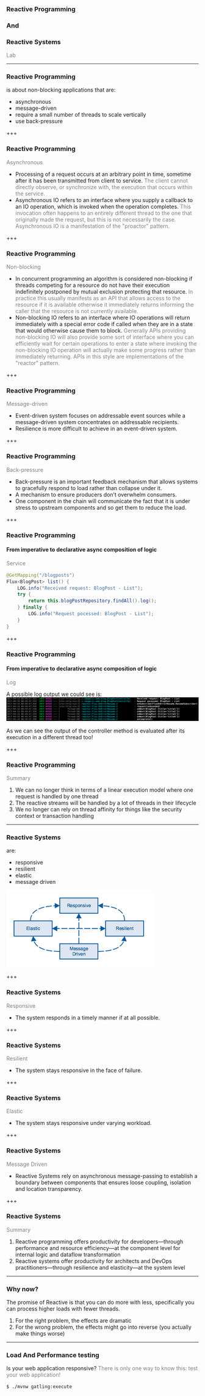### Reactive Programming
### And
### Reactive Systems

<span style="color:gray">Lab</span>

---

### Reactive Programming

is about non-blocking applications that are:

  - asynchronous
  - message-driven
  - require a small number of threads to scale vertically
  - use back-pressure

+++

### Reactive Programming

<span style="color:gray">Asynchronous</span>

  - Processing of a request occurs at an arbitrary point in time, sometime after it has been transmitted from client to service. <span style="color:gray">The client cannot directly observe, or synchronize with, the execution that occurs within the service.</span>
  - Asynchronous IO refers to an interface where you supply a callback to an IO operation, which is invoked when the operation completes. <span style="color:gray">This invocation often happens to an entirely different thread to the one that originally made the request, but this is not necessarily the case. Asynchronous IO is a manifestation of the "proactor" pattern.</span>

+++

### Reactive Programming

<span style="color:gray">Non-blocking</span>

  - In concurrent programming an algorithm is considered non-blocking if threads competing for a resource do not have their execution indefinitely postponed by mutual exclusion protecting that resource. <span style="color:gray">In practice this usually manifests as an API that allows access to the resource if it is available otherwise it immediately returns informing the caller that the resource is not currently available.</span>
  - Non-blocking IO refers to an interface where IO operations will return immediately with a special error code if called when they are in a state that would otherwise cause them to block. <span style="color:gray">Generally APIs providing non-blocking IO will also provide some sort of interface where you can efficiently wait for certain operations to enter a state where invoking the non-blocking IO operation will actually make some progress rather than immediately returning. APIs in this style are implementations of the "reactor" pattern.</span>

+++

### Reactive Programming

<span style="color:gray">Message-driven</span>

  - Event-driven system focuses on addressable event sources while a message-driven system concentrates on addressable recipients.
  - Resilience is more difficult to achieve in an event-driven system.

+++

### Reactive Programming

<span style="color:gray">Back-pressure</span>

  - Back-pressure is an important feedback mechanism that allows systems to gracefully respond to load rather than collapse under it.
  - A mechanism to ensure producers don’t overwhelm consumers.
  - One component in the chain will communicate the fact that it is under stress to upstream components and so get them to reduce the load.

+++

### Reactive Programming
#### From imperative to declarative async composition of logic

<span style="color:gray">Service</span>

```java
@GetMapping("/blogposts")
Flux<BlogPost> list() {
	LOG.info("Received request: BlogPost - List");
	try {
		return this.blogPostRepository.findAll().log();
	} finally {
		LOG.info("Request pocessed: BlogPost - List");
	}
}
```

+++

### Reactive Programming
#### From imperative to declarative async composition of logic

<span style="color:gray">Log</span>

A possible log output we could see is:
![Log - Reactive](assets/logs-reactive.png?raw=true)

As we can see the output of the controller method is evaluated after its execution in a different thread too!

+++

### Reactive Programming

<span style="color:gray">Summary</span>

<ol>
	<li class="fragment" data-fragment-index="1">We can no longer think in terms of a linear execution model where one request is handled by one thread</li>
	<li class="fragment" data-fragment-index="2">The reactive streams will be handled by a lot of threads in their lifecycle</li>
	<li class="fragment" data-fragment-index="3">We no longer can rely on thread affinity for things like the security context or transaction handling</li>
</ol>

---

### Reactive Systems

are:

  - responsive
  - resilient
  - elastic
  - message driven
  
![Reactive Traits](assets/reactive-traits.png?raw=true)

+++

### Reactive Systems

<span style="color:gray">Responsive</span>

  - The system responds in a timely manner if at all possible.

+++

### Reactive Systems

<span style="color:gray">Resilient</span>

  - The system stays responsive in the face of failure.

+++

### Reactive Systems
 
<span style="color:gray">Elastic</span>

  - The system stays responsive under varying workload.

+++

### Reactive Systems

<span style="color:gray">Message Driven</span>

  - Reactive Systems rely on asynchronous message-passing to establish a boundary between components that ensures loose coupling, isolation and location transparency.

+++

### Reactive Systems

<span style="color:gray">Summary</span>

<ol>
	<li class="fragment" data-fragment-index="1">Reactive programming offers productivity for developers—through performance and resource efficiency—at the component level for internal logic and dataflow transformation</li>
	<li class="fragment" data-fragment-index="2">Reactive systems offer productivity for architects and DevOps practitioners—through resilience and elasticity—at the system level</li>
</ol>

---

### Why now?

The promise of Reactive is that you can do more with less, specifically you can process higher loads with fewer threads. 

<ol>
	<li class="fragment" data-fragment-index="1">For the right problem, the effects are dramatic</li>
	<li class="fragment" data-fragment-index="2">For the wrong problem, the effects might go into reverse (you actually make things worse)</li>
</ol>

---

### Load And Performance testing

Is your web application responsive? <span style="color:gray">There is only one way to know this: test your web application!</span>

```bash
$ ./mvnw gatling:execute
```




